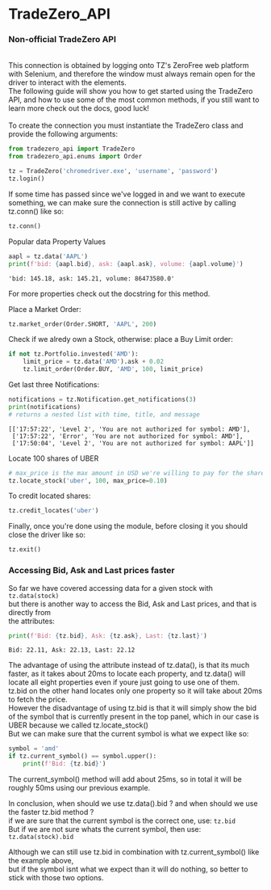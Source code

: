 # TradeZero_API

### Non-official TradeZero API
<br />
This connection is obtained by logging onto TZ's ZeroFree web platform with Selenium, and therefore the window must always remain open for the driver to interact with the elements.<br />
The following guide will show you how to get started using the TradeZero API, and how to use some of the most common methods, if you still want to learn more check out the docs, good luck!<br /><br />
To create the connection you must instantiate the TradeZero class and provide the following arguments:

```python
from tradezero_api import TradeZero
from tradezero_api.enums import Order

tz = TradeZero('chromedriver.exe', 'username', 'password')
tz.login()
```
If some time has passed since we've logged in and we want to execute something, we can make sure the connection is still active by calling tz.conn() like so:
```python
tz.conn()
```
Popular data Property Values
```python
aapl = tz.data('AAPL')
print(f'bid: {aapl.bid}, ask: {aapl.ask}, volume: {aapl.volume}')
```
```
'bid: 145.18, ask: 145.21, volume: 86473580.0'
```
For more properties check out the docstring for this method.  

Place a Market Order:
```python
tz.market_order(Order.SHORT, 'AAPL', 200)  
```
Check if we alredy own a Stock, otherwise: place a Buy Limit order:
```python
if not tz.Portfolio.invested('AMD'):
    limit_price = tz.data('AMD').ask + 0.02
    tz.limit_order(Order.BUY, 'AMD', 100, limit_price)
```
Get last three Notifications:
```python
notifications = tz.Notification.get_notifications(3)
print(notifications)
# returns a nested list with time, title, and message
```
```
[['17:57:22', 'Level 2', 'You are not authorized for symbol: AMD'],
 ['17:57:22', 'Error', 'You are not authorized for symbol: AMD'],
 ['17:50:04', 'Level 2', 'You are not authorized for symbol: AAPL']]
```
Locate 100 shares of UBER
```python
# max_price is the max amount in USD we're willing to pay for the shares
tz.locate_stock('uber', 100, max_price=0.10)
```
To credit located shares:
```python
tz.credit_locates('uber')
```
Finally, once you're done using the module, before closing it you should close the driver like so:
```python
tz.exit()
```

### Accessing Bid, Ask and Last prices faster
So far we have covered accessing data for a given stock with ```tz.data(stock)```  
but there is another way to access the Bid, Ask and Last prices, and that is directly from  
the attributes:
```python
print(f'Bid: {tz.bid}, Ask: {tz.ask}, Last: {tz.last}')
```
```
Bid: 22.11, Ask: 22.13, Last: 22.12
```
The advantage of using the attribute instead of tz.data(), is that its much faster, 
as it takes about 20ms to locate each property, and tz.data() will locate all eight properties
even if youre just going to use one of them.  
tz.bid on the other hand locates only one property so it will take about 20ms 
to fetch the price.  
However the disadvantage of using tz.bid is that it will simply show the 
bid of the symbol that is currently present in the top panel, which in our case is UBER 
because we called tz.locate_stock()  
But we can make sure that the current symbol is what we expect like so:  
```python
symbol = 'amd'
if tz.current_symbol() == symbol.upper():
    print(f'Bid: {tz.bid}')
```
The current_symbol() method will add about 25ms, so in total it will be roughly 50ms 
using our previous example.  

In conclusion, when should we use tz.data().bid ? and when should we use the faster tz.bid method ?  
if we are sure that the current symbol is the correct one, use: ```tz.bid```  
But if we are not sure whats the current symbol, then use: ```tz.data(stock).bid```  

Although we can still use tz.bid in combination with tz.current_symbol() like the example above,  
but if the symbol isnt what we expect than it will do nothing, so better to stick with those
two options.
